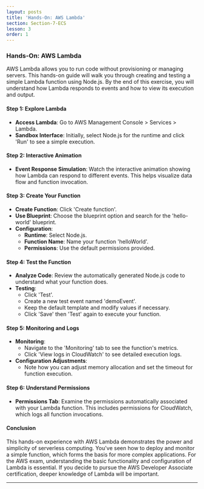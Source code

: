 ```yaml
---
layout: posts
title: 'Hands-On: AWS Lambda'
section: Section-7-ECS
lesson: 3
order: 1
---
```


### Hands-On: AWS Lambda

AWS Lambda allows you to run code without provisioning or managing servers. This hands-on guide will walk you through creating and testing a simple Lambda function using Node.js. By the end of this exercise, you will understand how Lambda responds to events and how to view its execution and output.

<!-- pagebreak -->

#### Step 1: Explore Lambda

- **Access Lambda**: Go to AWS Management Console > Services > Lambda.
- **Sandbox Interface**: Initially, select Node.js for the runtime and click 'Run' to see a simple execution.

#### Step 2: Interactive Animation

- **Event Response Simulation**: Watch the interactive animation showing how Lambda can respond to different events. This helps visualize data flow and function invocation.

<!-- pagebreak -->

#### Step 3: Create Your Function

- **Create Function**: Click 'Create function'.
- **Use Blueprint**: Choose the blueprint option and search for the 'hello-world' blueprint.
- **Configuration**:
  - **Runtime**: Select Node.js.
  - **Function Name**: Name your function 'helloWorld'.
  - **Permissions**: Use the default permissions provided.

<!-- pagebreak -->

#### Step 4: Test the Function

- **Analyze Code**: Review the automatically generated Node.js code to understand what your function does.
- **Testing**:
  - Click 'Test'.
  - Create a new test event named 'demoEvent'.
  - Keep the default template and modify values if necessary.
  - Click 'Save' then 'Test' again to execute your function.

#### Step 5: Monitoring and Logs

- **Monitoring**:
  - Navigate to the 'Monitoring' tab to see the function's metrics.
  - Click 'View logs in CloudWatch' to see detailed execution logs.
- **Configuration Adjustments**:
  - Note how you can adjust memory allocation and set the timeout for function execution.

<!-- pagebreak -->

#### Step 6: Understand Permissions

- **Permissions Tab**: Examine the permissions automatically associated with your Lambda function. This includes permissions for CloudWatch, which logs all function invocations.

#### Conclusion

This hands-on experience with AWS Lambda demonstrates the power and simplicity of serverless computing. You've seen how to deploy and monitor a simple function, which forms the basis for more complex applications. For the AWS exam, understanding the basic functionality and configuration of Lambda is essential. If you decide to pursue the AWS Developer Associate certification, deeper knowledge of Lambda will be important.

---
